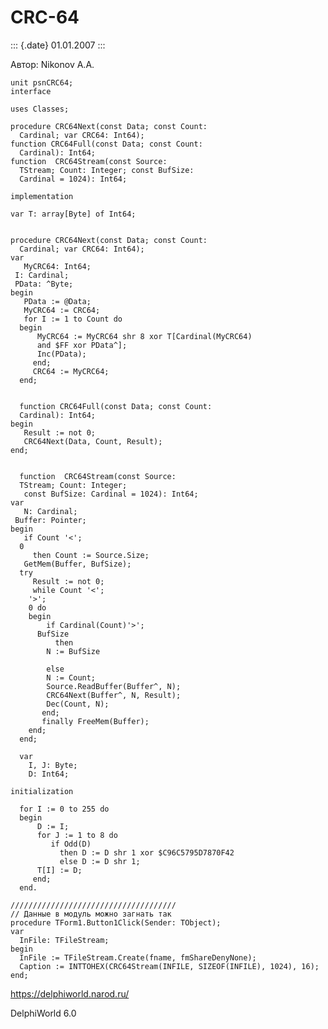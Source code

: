 CRC-64
======

::: {.date}
01.01.2007
:::

Автор: Nikonov A.A.

    unit psnCRC64;
    interface
     
    uses Classes;
     
    procedure CRC64Next(const Data; const Count:
      Cardinal; var CRC64: Int64);
    function CRC64Full(const Data; const Count:
      Cardinal): Int64;
    function  CRC64Stream(const Source:
      TStream; Count: Integer; const BufSize:
      Cardinal = 1024): Int64;
     
    implementation
     
    var T: array[Byte] of Int64;
     
     
    procedure CRC64Next(const Data; const Count:
      Cardinal; var CRC64: Int64);
    var 
       MyCRC64: Int64;
     I: Cardinal;
     PData: ^Byte;
    begin
       PData := @Data;
       MyCRC64 := CRC64;
       for I := 1 to Count do
      begin
          MyCRC64 := MyCRC64 shr 8 xor T[Cardinal(MyCRC64)
          and $FF xor PData^];
          Inc(PData);
         end;
         CRC64 := MyCRC64;
      end;
     
     
      function CRC64Full(const Data; const Count:
      Cardinal): Int64;
    begin
       Result := not 0;
       CRC64Next(Data, Count, Result);
    end;
     
     
      function  CRC64Stream(const Source:
      TStream; Count: Integer;
       const BufSize: Cardinal = 1024): Int64;
    var 
       N: Cardinal;
     Buffer: Pointer;
    begin
       if Count '<';
      0
         then Count := Source.Size;
       GetMem(Buffer, BufSize);
      try
         Result := not 0;
         while Count '<';
        '>';
        0 do
        begin
            if Cardinal(Count)'>';
          BufSize
              then
            N := BufSize
     
            else
            N := Count;
            Source.ReadBuffer(Buffer^, N);
            CRC64Next(Buffer^, N, Result);
            Dec(Count, N);
           end;
           finally FreeMem(Buffer);
        end;
      end;
     
      var 
        I, J: Byte;
        D: Int64;
     
    initialization
     
      for I := 0 to 255 do
      begin
          D := I;
          for J := 1 to 8 do
             if Odd(D)
               then D := D shr 1 xor $C96C5795D7870F42
               else D := D shr 1;
          T[I] := D;
         end;
      end.
     
    /////////////////////////////////////
    // Данные в модуль можно загнать так
    procedure TForm1.Button1Click(Sender: TObject);                    
    var                                                                   
      InFile: TFileStream;                                                
    begin                                                                 
      InFile := TFileStream.Create(fname, fmShareDenyNone);                 
      Caption := INTTOHEX(CRC64Stream(INFILE, SIZEOF(INFILE), 1024), 16);   
    end;

<https://delphiworld.narod.ru/>

DelphiWorld 6.0

